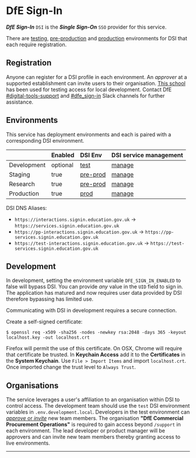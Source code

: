 # DfE Sign-In

**_DfE Sign-In_** `DSI` is the **_Single Sign-On_** `SSO` provider for this service.

There are [testing][test-register], [pre-production][pre-prod-register] and [production][prod-register] environments for DSI that each require registration.

## Registration

Anyone can register for a DSI profile in each environment.
An *approver* at a supported establishment can invite users to their organisation.
[This school][test-school] has been used for testing access for local development.
Contact DfE [#digital-tools-support][digi-tools] and [#dfe_sign-in][dfe_sign-in] Slack channels for further assistance.

## Environments

This service has deployment environments and each is paired with a corresponding DSI environment.

|                | Enabled      | DSI Env              | DSI service management     |
| :------------- | :----------- | :------------------- | :------------------------- |
| Development    | optional     | [test][test]         | [manage][test-manage]      |
| Staging        | true         | [pre-prod][pre-prod] | [manage][pre-prod-manage]  |
| Research       | true         | [pre-prod][pre-prod] | [manage][pre-prod-manage]  |
| Production     | true         | [prod][prod]         | [manage][prod-manage]      |

DSI DNS Aliases:

- `https://interactions.signin.education.gov.uk` -> `https://services.signin.education.gov.uk`
- `https://pp-interactions.signin.education.gov.uk` -> `https://pp-services.signin.education.gov.uk`
- `https://test-interactions.signin.education.gov.uk` -> `https://test-services.signin.education.gov.uk`

## Development

In development, setting the environment variable `DFE_SIGN_IN_ENABLED` to false will bypass DSI.
You can provide _any_ value in the `UID` field to sign in.
The application has matured and now requires user data provided by DSI therefore bypassing has limited use.

Communicating with DSI in development requires a secure connection.

Create a self-signed certificate:

`$ openssl req -x509 -sha256 -nodes -newkey rsa:2048 -days 365 -keyout localhost.key -out localhost.crt`

Firefox will permit the use of this certificate. On OSX, Chrome will require that certificate be trusted.
In **Keychain Access** add it to the **Certificates** in the **System Keychain**.
Use `File > Import Items` and import `localhost.crt`.
Once imported change the trust level to `Always Trust`.

## Organisations

The service leverages a user's affiliation to an organisation within DSI to control access.
The development team should use the `test` DSI environment variables in `.env.development.local`.
Developers in the test environment can [*approve* or *invite*][test-users] new team members.
The organisation **"DfE Commercial Procurement Operations"** is required to gain access beyond `/support` in each environment.
The lead developer or product manager will be approvers and can invite new team members thereby granting access to live environments.

---

[pre-prod]: https://pp-services.signin.education.gov.uk
[pre-prod-register]: https://pp-profile.signin.education.gov.uk/register
[pre-prod-manage]: https://pp-manage.signin.education.gov.uk/services/00487750-C9B8-414C-8746-1076885456E0/service-configuration
[pre-prod-api]: https://pp-api.signin.education.gov.uk
[prod]: https://services.signin.education.gov.uk
[prod-register]: https://profile.signin.education.gov.uk/register
[prod-manage]: https://manage.signin.education.gov.uk/services/9D1B3879-3495-4D3F-AB7A-ED9B8E968EFF/service-configuration
[prod-api]: https://api.signin.education.gov.uk
[test]: https://test-services.signin.education.gov.uk
[test-register]: https://test-profile.signin.education.gov.uk/register
[test-manage]: https://test-manage.signin.education.gov.uk/services/FD39DCFC-9B60-46C4-ACDC-699A2468B46F/service-configuration
[test-api]: https://test-api.signin.education.gov.uk
[test-users]: https://test-services.signin.education.gov.uk/approvals/users
[test-school]: https://test-services.signin.education.gov.uk/approvals/50F4A834-9314-4A66-969E-C86D03821C26/users
[digi-tools]: https://ukgovernmentdfe.slack.com/archives/CMS9V0JQL
[dfe_sign-in]: https://ukgovernmentdfe.slack.com/archives/C5S500XB6

